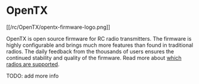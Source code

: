 # OpenTX

[[/rc/OpenTX/opentx-firmware-logo.png]]

OpenTX is open source firmware for RC radio transmitters. The firmware is highly configurable and brings much more features than found in traditional radios. The daily feedback from the thousands of users ensures the continued stability and quality of the firmware. Read more about [which radios are supported](http://www.open-tx.org/radios.html).

TODO: add more info